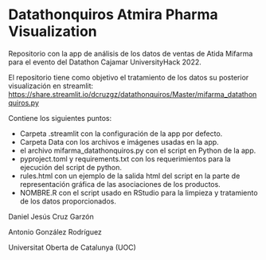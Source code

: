# Datathonquiros Atmira Pharma Visualization
Repositorio con la app de análisis de los datos de ventas de Atida Mifarma para el evento del Datathon Cajamar UniversityHack 2022. 

El repositorio tiene como objetivo el tratamiento de los datos su posterior visualización en streamlit: 
https://share.streamlit.io/dcruzgz/datathonquiros/Master/mifarma_datathonquiros.py

Contiene los siguientes puntos:

  - Carpeta .streamlit con la configuración de la app por defecto.
  - Carpeta Data con los archivos e imágenes usadas en la app.
  - el archivo mifarma_datathonquiros.py con el script en Python de la app.
  - pyproject.toml y requirements.txt con los requerimientos para la ejecución del script de python.
  - rules.html con un ejemplo de la salida html del script en la parte de representación gráfica de las asociaciones de los productos. 
  - NOMBRE.R con el script usado en RStudio para la limpieza y tratamiento de los datos proporcionados.


Daniel Jesús Cruz Garzón

Antonio González Rodríguez

Universitat Oberta de Catalunya (UOC)

